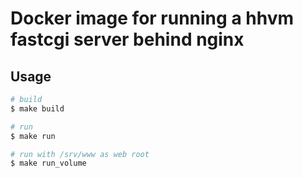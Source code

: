 # Docker image for running a hhvm fastcgi server behind nginx

## Usage

```bash
# build
$ make build

# run
$ make run

# run with /srv/www as web root
$ make run_volume
```
